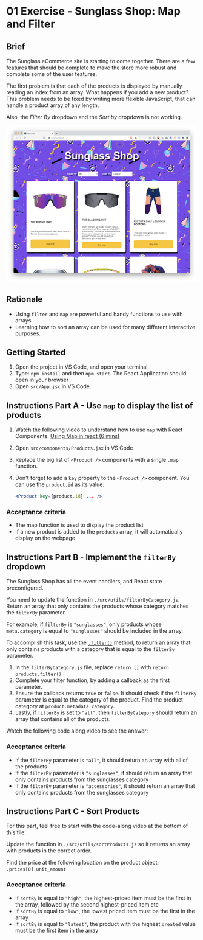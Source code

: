 # 01 Exercise - Sunglass Shop: Map and Filter

## Brief

The Sunglass eCommerce site is starting to come together. There are a few features that should be complete to make the store more robust and complete some of the user features.

The first problem is that each of the products is displayed by manually reading an index from an array. What happens if you add a new product? This problem needs to be fixed by writing more flexible JavaScript, that can handle a product array of any length.

Also, the _Filter By_ dropdown and the _Sort by_ dropdown is not working.

![exercise](docs/exercise.png)

## Rationale

- Using `filter` and `map` are powerful and handy functions to use with arrays.
- Learning how to sort an array can be used for many different interactive purposes.

## Getting Started

1. Open the project in VS Code, and open your terminal
2. Type: `npm install` and then `npm start`. The React Application should open in your browser
3. Open `src/App.jsx` in VS Code.

## Instructions Part A - Use `map` to display the list of products

1. Watch the following video to understand how to use `map` with React Components: [Using Map in react (6 mins)](https://www.loom.com/share/d1da8d90491347fbab400113327160c9)
2. Open `src/components/Products.jsx` in VS Code
3. Replace the big list of `<Product />` components with a single `.map` function.
4. Don't forget to add a `key` property to the `<Product />` component. You can use the `product.id` as its value:

   ```jsx
   <Product key={product.id} ... />
   ```

### Acceptance criteria

- The map function is used to display the product list
- If a new product is added to the `products` array, it will automatically display on the webpage

## Instructions Part B - Implement the `filterBy` dropdown

The Sunglass Shop has all the event handlers, and React state preconfigured.

You need to update the function in `./src/utils/filterByCategory.js`. Return an array that only contains the products whose category matches the `filterBy` parameter.

For example, if `filterBy` is `"sunglasses"`, only products whose `meta.category` is equal to `"sunglasses"` should be included in the array.

To accomplish this task, use the [`.filter()`](https://developer.mozilla.org/en-US/docs/Web/JavaScript/Reference/Global_Objects/Array/filter) method, to return an array that only contains products with a category that is equal to the `filterBy` parameter.

1.  In the `filterByCategory.js` file, replace `return []` with `return products.filter()`
2.  Complete your filter function, by adding a callback as the first parameter.
3.  Ensure the callback returns `true` or `false`. It should check if the `filterBy` parameter is equal to the category of the product. Find the product category at `product.metadata.category`.
4.  Lastly, if `filterBy` is set to `"all"`, then `filterByCategory` should return an array that contains all of the products.

Watch the following code along video to see the answer:

### Acceptance criteria

- If the `filterBy` parameter is `"all"`, it should return an array with all of the products
- If the `filterBy` parameter is `"sunglasses"`, it should return an array that only contains products from the sunglasses category
- If the `filterBy` parameter is `"accessories"`, it should return an array that only contains products from the sunglasses category

## Instructions Part C - Sort Products

For this part, feel free to start with the code-along video at the bottom of this file.

Update the function in `./src/utils/sortProducts.js` so it returns an array with products in the correct order.

Find the price at the following location on the product object: `.prices[0].unit_amount`

### Acceptance criteria

- If `sortBy` is equal to `"high"`, the highest-priced item must be the first in the array, followed by the second highest-priced item etc
- If `sortBy` is equal to `"low"`, the lowest priced item must be the first in the array
- If `sortBy` is equal to `"latest"`, the product with the highest `created` value must be the first item in the array
